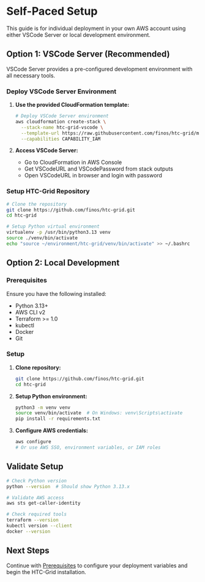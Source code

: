 # Self-Paced Setup

This guide is for individual deployment in your own AWS account using either VSCode Server or local development environment.

## Option 1: VSCode Server (Recommended)

VSCode Server provides a pre-configured development environment with all necessary tools.

### Deploy VSCode Server Environment

1. **Use the provided CloudFormation template:**
   ```bash
   # Deploy VSCode Server environment
   aws cloudformation create-stack \
     --stack-name htc-grid-vscode \
     --template-url https://raw.githubusercontent.com/finos/htc-grid/main/deployment/workshop/htc-grid-workshop.yaml \
     --capabilities CAPABILITY_IAM
   ```

2. **Access VSCode Server:**
   - Go to CloudFormation in AWS Console
   - Get VSCodeURL and VSCodePassword from stack outputs
   - Open VSCodeURL in browser and login with password

### Setup HTC-Grid Repository

```bash
# Clone the repository
git clone https://github.com/finos/htc-grid.git
cd htc-grid

# Setup Python virtual environment
virtualenv -p /usr/bin/python3.13 venv
source ./venv/bin/activate
echo "source ~/environment/htc-grid/venv/bin/activate" >> ~/.bashrc
```

## Option 2: Local Development

### Prerequisites

Ensure you have the following installed:
- Python 3.13+
- AWS CLI v2
- Terraform >= 1.0
- kubectl
- Docker
- Git

### Setup

1. **Clone repository:**
   ```bash
   git clone https://github.com/finos/htc-grid.git
   cd htc-grid
   ```

2. **Setup Python environment:**
   ```bash
   python3 -m venv venv
   source venv/bin/activate  # On Windows: venv\Scripts\activate
   pip install -r requirements.txt
   ```

3. **Configure AWS credentials:**
   ```bash
   aws configure
   # Or use AWS SSO, environment variables, or IAM roles
   ```

## Validate Setup

```bash
# Check Python version
python --version  # Should show Python 3.13.x

# Validate AWS access
aws sts get-caller-identity

# Check required tools
terraform --version
kubectl version --client
docker --version
```

## Next Steps

Continue with [Prerequisites](./prerequisite.md) to configure your deployment variables and begin the HTC-Grid installation.
